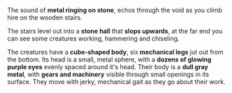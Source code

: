The sound of **metal ringing on stone**, echos through the void as you climb hire on the wooden stairs.

The stairs level out into a **stone hall** that **slops upwards**, at the far end you can see some creatures working, hammering and chiseling.

The creatures have a **cube-shaped body**, six **mechanical legs** jut out from the bottom. Its head is a small, metal sphere, with a **dozens of glowing purple eyes** evenly spaced around it's head. Their body is a **dull gray metal**, with **gears and machinery** visible through small openings in its surface. They move with jerky, mechanical gait as they go about their work.
